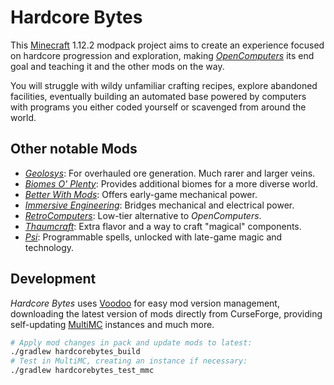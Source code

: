 # Hardcore Bytes

This [Minecraft] 1.12.2 modpack project aims to create an experience focused
on hardcore progression and exploration, making *[OpenComputers]* its end goal
and teaching it and the other mods on the way.

You will struggle with wildy unfamiliar crafting recipes, explore abandoned
facilities, eventually building an automated base powered by computers with
programs you either coded yourself or scavenged from around the world.

## Other notable Mods

- *[Geolosys]*: For overhauled ore generation. Much rarer and larger veins.
- *[Biomes O' Plenty]*: Provides additional biomes for a more diverse world.
- *[Better With Mods]*: Offers early-game mechanical power.
- *[Immersive Engineering]*: Bridges mechanical and electrical power.
- *[RetroComputers]*: Low-tier alternative to *OpenComputers*.
- *[Thaumcraft]*: Extra flavor and a way to craft "magical" components.
- *[Psi]*: Programmable spells, unlocked with late-game magic and technology.

## Development

*Hardcore Bytes* uses [Voodoo] for easy mod version management, downloading
the latest version of mods directly from CurseForge, providing self-updating
[MultiMC] instances and much more.

```bash
# Apply mod changes in pack and update mods to latest:
./gradlew hardcorebytes_build
# Test in MultiMC, creating an instance if necessary:
./gradlew hardcorebytes_test_mmc
```


[Minecraft]: https://minecraft.net/
[MultiMC]:   https://multimc.org/
[Voodoo]:    https://github.com/DaemonicLabs/Voodoo

[OpenComputers]:         https://www.curseforge.com/minecraft/mc-mods/opencomputers
[Geolosys]:              https://www.curseforge.com/minecraft/mc-mods/geolosys
[Biomes O' Plenty]:      https://www.curseforge.com/minecraft/mc-mods/biomes-o-plenty
[Better With Mods]:      https://www.curseforge.com/minecraft/mc-mods/bwm-suite
[Immersive Engineering]: https://www.curseforge.com/minecraft/mc-mods/immersive-engineering
[RetroComputers]:        https://www.curseforge.com/minecraft/mc-mods/retrocomputers
[Thaumcraft]:            https://www.curseforge.com/minecraft/mc-mods/thaumcraft
[Psi]:                   https://www.curseforge.com/minecraft/mc-mods/psi
